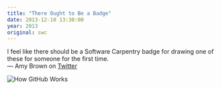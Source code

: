 ```yaml
---
title: "There Ought to Be a Badge"
date: 2013-12-10 13:30:00
year: 2013
original: swc
---
```

<p>
  I feel like there should be a Software Carpentry badge for drawing one of these for someone for the first time.
  <br/>
  &mdash; Amy Brown on <a href="https://twitter.com/amyrbrown/status/410480413808009216">Twitter</a>
</p>
<p>
  <img src="{{'/files/2013/12/how-github-works.jpg' | relative_url}}" alt="How GitHub Works" />
</p>
